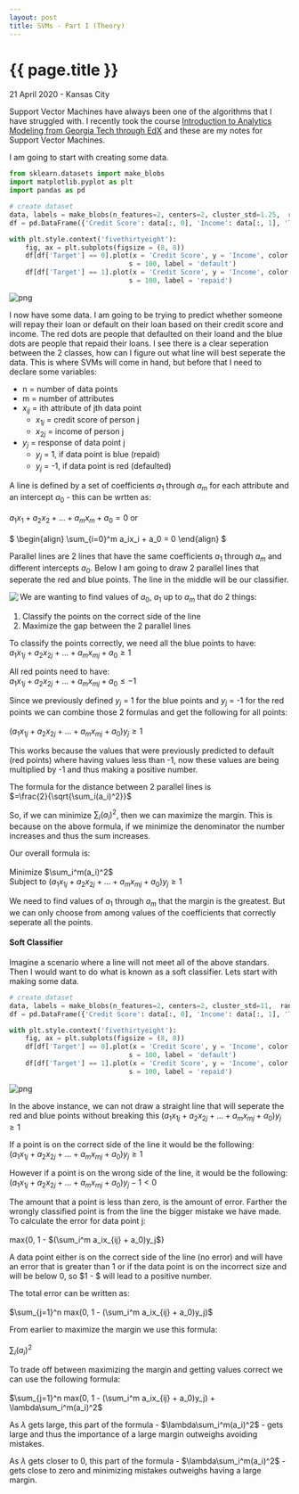 ```yaml
---
layout: post
title: SVMs - Part I (Theory)
---
```


{{ page.title }}
================

<p class="meta">21 April 2020 - Kansas City</p>

Support Vector Machines have always been one of the algorithms that I have struggled with.  I recently took the course [Introduction to Analytics Modeling from Georgia Tech through EdX](https://www.edx.org/course/introduction-to-analytics-modeling) and these are my notes for Support Vector Machines. 

I am going to start with creating some data. 


```python
from sklearn.datasets import make_blobs
import matplotlib.pyplot as plt
import pandas as pd

# create dataset
data, labels = make_blobs(n_features=2, centers=2, cluster_std=1.25,  random_state=11, n_samples = 10)
df = pd.DataFrame({'Credit Score': data[:, 0], 'Income': data[:, 1], 'Target': labels})

with plt.style.context('fivethirtyeight'):
    fig, ax = plt.subplots(figsize = (8, 8))
    df[df['Target'] == 0].plot(x = 'Credit Score', y = 'Income', color = 'red', kind = 'scatter', ax = ax,
                              s = 100, label = 'default')
    df[df['Target'] == 1].plot(x = 'Credit Score', y = 'Income', color = 'blue', kind = 'scatter', ax = ax,
                              s = 100, label = 'repaid')
```


![png](SVMs_Part_1_files/SVMs_Part_1_2_0.png)


I now have some data.  I am going to be trying to predict whether someone will repay their loan or default on their loan based on their credit score and income.  The red dots are people that defaulted on their loand and the blue dots are people that repaid their loans.  I see there is a clear seperation between the 2 classes, how can I figure out what line will best seperate the data.  This is where SVMs will come in hand, but before that I need to declare some variables: 
- n = number of data points
- m = number of attributes 
- $x_{ij}$ = ith attribute of jth data point
   - $x_{1j}$ = credit score of person j
   - $x_{2j}$ = income of person j
- $y_j$ = response of data point j
   - $y_j$ = 1, if data point is blue (repaid)
   - $y_j$ = -1, if data point is red (defaulted)

A line is defined by a set of coefficients $a_1$ through $a_m$ for each attribute and an intercept $a_0$ - this can be wrtten as:<br><br>
$a_1x_1 + a_2x_2 + ... + a_mx_m +a_0 = 0$ or<br><br>
$
\begin{align}
\sum_{i=0}^m a_ix_i + a_0 = 0 
\end{align}
$

Parallel lines are 2 lines that have the same coefficients $a_1$ through $a_m$ and different intercepts $a_0$.  Below I am going to draw 2 parallel lines that seperate the red and blue points.  The line in the middle will be our classifier. 

<img align="left" src="parallel_lines.png">

We are wanting to find values of $a_0$, $a_1$ up to $a_m$ that do 2 things: 
1. Classify the points on the correct side of the line
2. Maximize the gap between the 2 parallel lines 

To classify the points correctly, we need all the blue points to have:<br>
$a_1x_{1j} + a_2x_{2j} + ... + a_mx_{mj} + a_0 \geq 1$

All red points need to have:<br> 
$a_1x_{1j} + a_2x_{2j} + ... + a_mx_{mj} + a_0 \leq -1$

Since we previously defined $y_j$ = 1 for the blue points and $y_j$ = -1 for the red points we can combine those 2 formulas and get the following for all points:<br><br>
$(a_1x_{1j} + a_2x_{2j} + ... + a_mx_{mj} + a_0)y_j \geq 1$

This works because the values that were previously predicted to default (red points) where having values less than -1, now these values are being multiplied by -1 and thus making a positive number. 

The formula for the distance between 2 parallel lines is<br>
$=\frac{2}{\sqrt{\sum_i(a_i)^2}}$

So, if we can minimize $\sum_i(a_i)^2$, then we can maximize the margin.  This is because on the above formula, if we minimize the denominator the number increases and thus the sum increases. 

Our overall formula is:<br><br>
Minimize $\sum_i^m(a_i)^2$<br>
Subject to $(a_1x_{1j} + a_2x_{2j} + ... + a_mx_{mj} + a_0)y_j \geq 1$

We need to find values of $a_1$ through $a_m$ that the margin is the greatest.  But we can only choose from among values of the coefficients that correctly seperate all the points. 

#### Soft Classifier 

Imagine a scenario where a line will not meet all of the above standars.  Then I would want to do what is known as a soft classifier.  Lets start with making some data. 


```python
# create dataset
data, labels = make_blobs(n_features=2, centers=2, cluster_std=11,  random_state=11, n_samples = 10)
df = pd.DataFrame({'Credit Score': data[:, 0], 'Income': data[:, 1], 'Target': labels})

with plt.style.context('fivethirtyeight'):
    fig, ax = plt.subplots(figsize = (8, 8))
    df[df['Target'] == 0].plot(x = 'Credit Score', y = 'Income', color = 'red', kind = 'scatter', ax = ax,
                              s = 100, label = 'default')
    df[df['Target'] == 1].plot(x = 'Credit Score', y = 'Income', color = 'blue', kind = 'scatter', ax = ax,
                              s = 100, label = 'repaid')
```


![png](SVMs_Part_1_files/SVMs_Part_1_17_0.png)


In the above instance, we can not draw a straight line that will seperate the red and blue points without breaking this $(a_1x_{1j} + a_2x_{2j} + ... + a_mx_{mj} + a_0)y_j \geq 1$

If a point is on the correct side of the line it would be the following:<br>
$(a_1x_{1j} + a_2x_{2j} + ... + a_mx_{mj} + a_0)y_j \geq 1$

However if a point is on the wrong side of the line, it would be the following:<br>
$(a_1x_{1j} + a_2x_{2j} + ... + a_mx_{mj} + a_0)y_j - 1 < 0$

The amount that a point is less than zero, is the amount of error.  Farther the wrongly classified point is from the line the bigger mistake we have made.  To calculate the error for data point j:<br><br>
max{0, 1 - $(\sum_i^m a_ix_{ij} + a_0)y_j$}

A data point either is on the correct side of the line (no error) and will have an error that is greater than 1 or if the data point is on the incorrect size and will be below 0, so $1 - $ will lead to a positive number. 

The total error can be written as:<br><br>
$\sum_{j=1}^n max(0, 1 - (\sum_i^m a_ix_{ij} + a_0)y_j)$

From earlier to maximize the margin we use this formula:<br><br>
$\sum_i(a_i)^2$

To trade off between maximizing the margin and getting values correct we can use the following formula:<br><br>
$\sum_{j=1}^n max(0, 1 - (\sum_i^m a_ix_{ij} + a_0)y_j) + \lambda\sum_i^m(a_i)^2$

As $\lambda$ gets large, this part of the formula - $\lambda\sum_i^m(a_i)^2$ - gets large and thus the importance of a large margin outweighs avoiding mistakes.

As $\lambda$ gets closer to 0, this part of the formula - $\lambda\sum_i^m(a_i)^2$ - gets close to zero and minimizing mistakes outweighs having a large margin.
